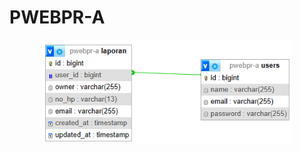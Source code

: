 # PWEBPR-A

<p align="center"><a href="https://youtu.be/dQw4w9WgXcQ?si=5xXmlcbLIvxxQmsv" target="_blank"><img src="https://raw.githubusercontent.com/haikalnuril/PWEBPR-A/main/erd.png" width="400" alt="Laravel Logo"></a></p>
